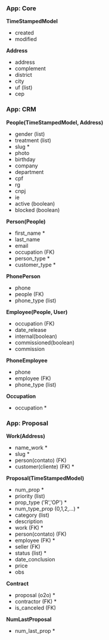 ### App: Core

**TimeStampedModel**
* created
* modified

**Address**
* address
* complement
* district
* city
* uf (list)
* cep

### App: CRM

**People(TimeStampedModel, Address)**
* gender (list)
* treatment (list)
* slug *
* photo
* birthday
* company
* department
* cpf
* rg
* cnpj
* ie
* active (boolean)
* blocked (boolean)

**Person(People)**
* first_name *
* last_name
* email
* occupation (FK)
* person_type *
* customer_type *

**PhonePerson**
* phone
* people (FK)
* phone_type (list)

**Employee(People, User)**
* occupation (FK)
* date_release
* internal(boolean)
* commissioned(boolean)
* commission

**PhoneEmployee**
* phone
* employee (FK)
* phone_type (list)

**Occupation**
* occupation *


### App: Proposal

**Work(Address)**
* name_work *
* slug *
* person(contato) (FK)
* customer(cliente) (FK) *

**Proposal(TimeStampedModel)**
* num_prop *
* priority (list)
* prop_type ('R','OP') *
* num_type_prop (0,1,2,...) *
* category (list)
* description
* work (FK) *
* person(contato) (FK)
* employee (FK) *
* seller (FK)
* status (list) *
* date_conclusion
* price
* obs

**Contract**
* proposal (o2o) *
* contractor (FK) *
* is_canceled (FK)

**NumLastProposal**
* num_last_prop *
